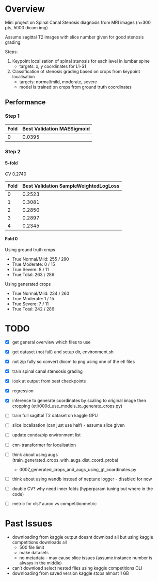 # Overview
Mini project on Spinal Canal Stenosis diagnosis from MRI images (n=300 pts, 5000 dicom img)

Assume sagittal T2 images with slice number given for good stenosis grading

Steps:
1. Keypoint localisation of spinal stenosis for each level in lumbar spine
	- targets: x, y coordinates for L1-S1
2. Classification of stenosis grading based on crops from keypoint localisation
	- targets: normal/mild, moderate, severe
	- model is trained on crops from ground truth coordinates
	

## Performance
### Step 1

| Fold | Best Validation MAESigmoid |
|------|------------------------|
| 0    | 0.0395                 |

### Step 2
#### 5-fold
CV 0.2740

| Fold | Best Validation SampleWeightedLogLoss |
|------|------------------------|
| 0    | 0.2523                 |
| 1    | 0.3081                 |
| 2    | 0.2850                 |
| 3    | 0.2897                 |
| 4    | 0.2345                 |


#### Fold 0

Using ground truth crops
- True Normal/Mild: 255 / 260
- True Moderate: 0 / 15
- True Severe: 8 / 11
- True Total: 263 / 286

Using generated crops
- True Normal/Mild: 234 / 260
- True Moderate: 1 / 15
- True Severe: 7 / 11
- True Total: 242 / 286


# TODO
- [x] get general overview which files to use
- [x] get dataset (not full) and setup dir, environment.sh
- [x] not zip fully so convert dicom to png using one of the etl files
- [x] train spinal canal stensosis grading
- [x] look at output from best checkpoints
- [x] regression
- [x] inference to generate coordinates by scaling to original image then cropping (etl/000d_use_models_to_generate_crops.py)

- [ ] train full sagittal T2 dataset on kaggle GPU
- [ ] slice localisation (can just use half) - assume slice given
- [ ] update conda/pip environment list
- [ ] cnn-transformer for localisation
- [ ] think about using augs (train_generated_crops_with_augs_dist_coord_proba)
	- 0007_generated_crops_and_augs_using_gt_coordinates.py
- [ ] think about using wandb instead of neptune logger - disabled for now
- [ ] double CV? why need inner folds (hyperparam tuning but where in the code)
- [ ] metric for cls? auroc vs competitionmetric
	
# Past Issues
- downloading from kaggle output doesnt download all but using kaggle competitions downloads all
	- 500 file limit
	- make datasets
	- no metadata - may cause slice issues (assume instance number is always in the middle)
- can’t download select nested files using kaggle competitions CLI
- downloading from saved version kaggle stops almost 1 GB